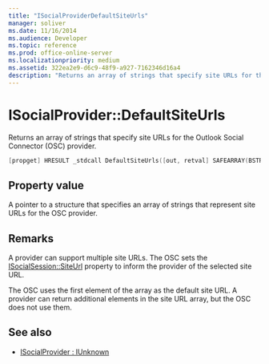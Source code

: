```yaml
---
title: "ISocialProviderDefaultSiteUrls"
manager: soliver
ms.date: 11/16/2014
ms.audience: Developer
ms.topic: reference
ms.prod: office-online-server
ms.localizationpriority: medium
ms.assetid: 322ea2e9-d6c9-48f9-a927-7162346d16a4
description: "Returns an array of strings that specify site URLs for the Outlook Social Connector (OSC) provider."
---
```


# ISocialProvider::DefaultSiteUrls

Returns an array of strings that specify site URLs for the Outlook Social Connector (OSC) provider.
  
```cpp
[propget] HRESULT _stdcall DefaultSiteUrls([out, retval] SAFEARRAY(BSTR)* siteUrls);
```

## Property value

A pointer to a structure that specifies an array of strings that represent site URLs for the OSC provider.
  
## Remarks

A provider can support multiple site URLs. The OSC sets the [ISocialSession::SiteUrl](isocialsession-siteurl.md) property to inform the provider of the selected site URL. 
  
The OSC uses the first element of the array as the default site URL. A provider can return additional elements in the site URL array, but the OSC does not use them. 
  
## See also

- [ISocialProvider : IUnknown](isocialprovideriunknown.md)

